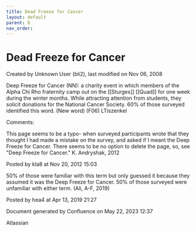 ```yaml
---
title: Dead Freeze for Cancer
layout: default
parent: D
nav_order:
---
```


# Dead Freeze for Cancer

Created by  Unknown User (bli2), last modified on Nov 06, 2008

Deep Freeze for Cancer (NN): a charity event in which members of the Alpha Chi Rho fraternity camp out on the [[Sturges]] [[Quad]] for one week during the winter months. While attracting attention from students, they solicit donations for the National Cancer Society. 60% of those surveyed identified this word. (New word) (F06) LTiszenkel

Comments:

This page seems to be a typo- when surveyed participants wrote that they thought I had made a mistake on the survey, and asked if I meant the Deep Freeze for Cancer. There seems to be no option to delete the page, so, see &quot;Deep Freeze for Cancer.&quot; K. Andryshak, 2012

Posted by kla8 at Nov 20, 2012 15:03

50% of those were familiar with this term but only guessed it because they assumed it was the Deep Freeze for Cancer. 50% of those surveyed were unfamiliar with either term. (Ali, A-F, 2019)

Posted by hea4 at Apr 13, 2019 21:27

Document generated by Confluence on May 22, 2023 12:37

Atlassian
